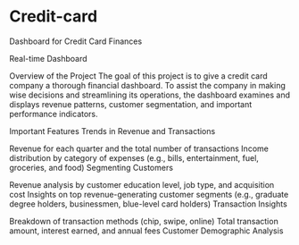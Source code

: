 # Credit-card

Dashboard for Credit Card Finances

Real-time Dashboard


Overview of the Project
The goal of this project is to give a credit card company a thorough financial dashboard. To assist the company in making wise decisions and streamlining its operations, the dashboard examines and displays revenue patterns, customer segmentation, and important performance indicators.

Important Features
Trends in Revenue and Transactions

Revenue for each quarter and the total number of transactions
Income distribution by category of expenses (e.g., bills, entertainment, fuel, groceries, and food)
Segmenting Customers

Revenue analysis by customer education level, job type, and acquisition cost
Insights on top revenue-generating customer segments (e.g., graduate degree holders, businessmen, blue-level card holders)
Transaction Insights

Breakdown of transaction methods (chip, swipe, online)
Total transaction amount, interest earned, and annual fees
Customer Demographic Analysis

